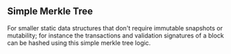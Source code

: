 ## Simple Merkle Tree

For smaller static data structures that don't require immutable snapshots or mutability; 
for instance the transactions and validation signatures of a block can be hashed using this simple merkle tree logic.
